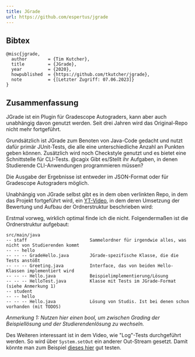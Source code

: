 ```yaml
---
title: JGrade
url: https://github.com/espertus/jgrade
---
```


## Bibtex

```
@misc{jgrade, 
  author        = {Tim Kutcher},
  title         = {JGrade},
  year          = {2020},
  howpublished  = {https://github.com/tkutcher/jgrade},
  note          = {[Letzter Zugriff: 07.06.2023]}
}
```

## Zusammenfassung

JGrade ist ein Plugin für Gradescope Autograders, kann aber auch unabhängig davon genutzt werden. Seit drei Jahren wird das Original-Repo nicht mehr fortgeführt.

Grundsätzlich ist JGrade zum Benoten von Java-Code gedacht und nutzt dafür primär JUnit-Tests, die alle eine unterschiedliche Anzahl an Punkten geben können. Zusätzlich wird noch Checkstyle genutzt und es bietet eine Schnittstelle für CLI-Tests. @cagix Gibt es/Stellt ihr Aufgaben, in denen Studierende CLI-Anwendungen programmieren müssen?

Die Ausgabe der Ergebnisse ist entweder im JSON-Format oder für Gradescope Autograders möglich.

Unabhängig von JGrade selbst gibt es in dem oben verlinkten Repo, in dem das Projekt fortgeführt wird, ein [YT-Video](https://www.youtube.com/watch?v=o1FHbHZwyUY), in dem deren Umsetzung der Bewertung und Aufbau der Ordnerstruktur beschrieben wird:

Erstmal vorweg, wirklich optimal finde ich die nicht. Folgendermaßen ist die Ordnerstruktur aufgebaut:
```
src/main/java
-- staff                        Sammelordner für irgendwie alles, was nicht von Studierenden kommt
-- -- hello                             
-- -- -- GradeHello.java        JGrade-spezifische Klasse, die die Tests anstößt
-- -- -- Greeting.java          Interface, das von beiden Hello-Klassen implementiert wird
-- -- -- Hello.java             Beispielimplementierung/Lösung
-- -- -- HelloTest.java         Klasse mit Tests im JGrade-Format (siehe Anmerkung 1)
-- student
-- -- hello
-- -- -- Hello.java             Lösung von Studis. Ist bei denen schon vorhanden (mit TODOS)
```
*Anmerkung 1: Nutzen hier einen bool, um zwischen Grading der Beispiellösung und der Studierendenlösung zu wechseln.*

Des Weiteren interessant ist in dem Video, wie "Log"-Tests durchgeführt werden. So wird über `System.setOut` ein anderer Out-Stream gesetzt. Damit könnte man zum Beispiel [dieses hier](https://github.com/Programmiermethoden/Homework-Solutions/blob/f683ed6d94c3d1a344c4f3bf8af9ae96b15425b5/type_object_pattern/loesung/src/MonsterTest.java) gut testen.
